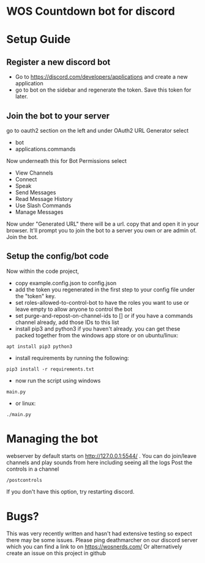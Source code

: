 # WOS Countdown bot for discord

# Setup Guide
## Register a new discord bot
* Go to https://discord.com/developers/applications and create a new application
* go to bot on the sidebar and regenerate the token. Save this token for later.

## Join the bot to your server
go to oauth2 section on the left and under OAuth2 URL Generator select
* bot
* applications.commands

Now underneath this for Bot Permissions select
* View Channels
* Connect
* Speak
* Send Messages
* Read Message History
* Use Slash Commands
* Manage Messages

Now under "Generated URL" there will be a url. copy that and open it in your browser. It'll prompt you to join the bot to a server you own or are admin of. Join the bot.

## Setup the config/bot code
Now within the code project,
* copy example.config.json to config.json
* add the token you regenerated in the first step to your config file under the "token" key.
* set roles-allowed-to-control-bot to have the roles you want to use or leave empty to allow anyone to control the bot
* set purge-and-repost-on-channel-ids to  [] or if you have a commands channel already, add those IDs to this list
* install pip3 and python3 if you haven't already. you can get these packed together from the windows app store or on ubuntu/linux:
```
apt install pip3 python3
```

* install requirements by running the following:
```
pip3 install -r requirements.txt
```
* now run the script using windows
```
main.py
```

* or linux:

```
./main.py
```


# Managing the bot
webserver by default starts on http://127.0.0.1:5544/ . You can do join/leave channels and play sounds from here including seeing all the logs
Post the controls in a channel
```
/postcontrols
```
If you don't have this option, try restarting discord.

# Bugs?
This was very recently written and hasn't had extensive testing so expect there may be some issues. 
Please ping deathmarcher on our discord server which you can find a link to on https://wosnerds.com/
Or alternatively create an issue on this project in github

